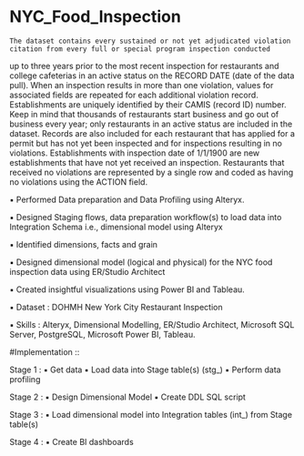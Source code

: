 # NYC_Food_Inspection

    The dataset contains every sustained or not yet adjudicated violation citation from every full or special program inspection conducted
up to three years prior to the most recent inspection for restaurants and college cafeterias in an active status on the 
RECORD DATE (date of the data pull). When an inspection results in more than one violation, values for associated fields are
repeated for each additional violation record. Establishments are uniquely identified by their CAMIS (record ID) number. Keep in mind 
that thousands of restaurants start business and go out of business every year; only restaurants in an active status are included in 
the dataset.
    Records are also included for each restaurant that has applied for a permit but has not yet been inspected and for inspections resulting 
in no violations. Establishments with inspection date of 1/1/1900 are new establishments that have not yet received an inspection.
Restaurants that received no violations are represented by a single row and coded as having no violations using the ACTION field. 

▪ Performed Data preparation and Data Profiling using Alteryx.

▪ Designed Staging flows, data preparation workflow(s) to load data into Integration Schema i.e.,
dimensional model using Alteryx

▪ Identified dimensions, facts and grain

▪ Designed dimensional model (logical and physical) for the NYC food inspection data using ER/Studio
Architect

▪ Created insightful visualizations using Power BI and Tableau.

▪ Dataset : DOHMH New York City Restaurant Inspection

▪ Skills : Alteryx, Dimensional Modelling, ER/Studio Architect, Microsoft SQL Server, PostgreSQL,
Microsoft Power BI, Tableau.

#Implementation ::

Stage 1 :
▪ Get data
▪ Load data into Stage table(s) (stg_)
▪ Perform data profiling

Stage 2 :
▪ Design Dimensional Model 
▪ Create DDL SQL script

Stage 3 :
▪ Load dimensional model into Integration tables (int_) from Stage table(s)

Stage 4 :
▪ Create BI dashboards
